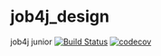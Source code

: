 # job4j_design
job4j junior
[![Build Status](https://travis-ci.com/Sidelnikov-AY/job4j_design.svg?branch=master)](https://travis-ci.com/Sidelnikov-AY/job4j_design)
[![codecov](https://codecov.io/gh/Sidelnikov-AY/job4j_design/branch/main/graph/badge.svg?token=h1vCB6cGRD)](https://codecov.io/gh/Sidelnikov-AY/job4j_design)
